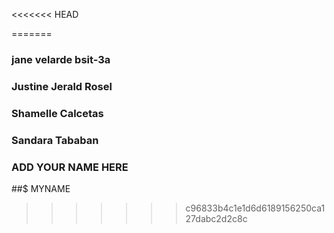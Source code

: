 <<<<<<< HEAD

=======
### jane velarde bsit-3a
### Justine Jerald Rosel
### Shamelle Calcetas
### Sandara Tababan

### ADD YOUR NAME HERE
##$ MYNAME


>>>>>>> c96833b4c1e1d6d6189156250ca127dabc2d2c8c
